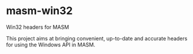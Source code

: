 # masm-win32
Win32 headers for MASM

This project aims at bringing convenient, up-to-date and accurate headers for using the Windows API in MASM.
